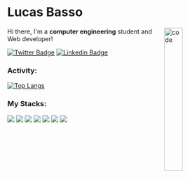 <h1>Lucas Basso</h1>

<img align="right" width="29%" src="https://media.giphy.com/media/fAcQ7d1Hnx2XlY6SMe/giphy.gif" alt="code" />

Hi there, I'm a **computer engineering** student and Web developer!



[![Twitter Badge](https://img.shields.io/badge/-@lucasrbasso-383836?style=flat-square&labelColor=383836&logo=twitter&logoColor=white&link=https://twitter.com/lucasrbasso)](https://twitter.com/lucasrbasso) 
[![Linkedin Badge](https://img.shields.io/badge/-Lucas%20Basso-383836?style=flat-square&logo=Linkedin&logoColor=white&link=https://www.linkedin.com/in/lucasrbasso/)](https://www.linkedin.com/in/lucasrbasso/)

### Activity:

[![Top Langs](https://github-readme-stats.vercel.app/api/top-langs/?username=lucasrbasso&layout=compact&theme=dark)](https://github.com/lucasrbasso/github-readme-stats)

### My Stacks:

<p>
  <img src="https://img.shields.io/badge/-ReactJs-383836?logo=react&logoColor=white&style=flat-square"/>
  <img src="https://img.shields.io/badge/-Typescript-3178C6?logo=typescript&logoColor=white&style=flat-square"/>
  <img src="https://img.shields.io/badge/-Javascript-F7DF1E?logo=javascript&logoColor=383836&style=flat-square"/>
  <img src="https://img.shields.io/badge/-HTML5-E34F26?logo=html5&logoColor=white&style=flat-square"/>
  <img src="https://img.shields.io/badge/-CSS3-1572B6?logo=css3&logoColor=white&style=flat-square"/>
  <img src="https://img.shields.io/badge/-NodeJs-339933?logo=node.js&logoColor=white&style=flat-square"/>
  <img src="https://img.shields.io/badge/-NextJs-000000?logo=next.js&logoColor=white&style=flat-square"/>
</p>
